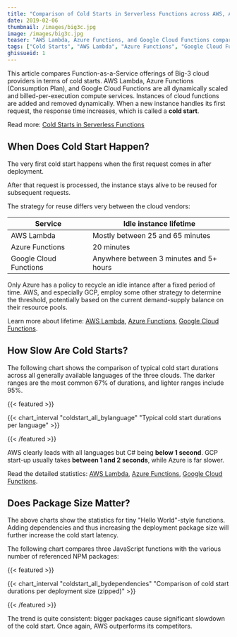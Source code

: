 ```yaml
---
title: "Comparison of Cold Starts in Serverless Functions across AWS, Azure, and GCP"
date: 2019-02-06
thumbnail: /images/big3c.jpg
image: /images/big3c.jpg
teaser: "AWS Lambda, Azure Functions, and Google Cloud Functions compared in terms of cold starts across all supported languages"
tags: ["Cold Starts", "AWS Lambda", "Azure Functions", "Google Cloud Functions", "AWS", "Azure", "GCP"]
ghissueid: 1
---
```


This article compares Function-as-a-Service offerings of Big-3 cloud providers in terms of cold starts. AWS Lambda, Azure Functions (Consumption Plan), and Google Cloud Functions are all dynamically scaled and billed-per-execution compute services. Instances of cloud functions are added and removed dynamically. When a new instance handles its first request, the response time increases, which is called a **cold start**.

Read more: [Cold Starts in Serverless Functions](/coldstarts/define/)

When Does Cold Start Happen?
----------------------------

The very first cold start happens when the first request comes in after deployment. 

After that request is processed, the instance stays alive to be reused for subsequent requests. 

The strategy for reuse differs very between the cloud vendors:

| Service                   | Idle instance lifetime                   |
|---------------------------|------------------------------------------|
| AWS Lambda                | Mostly between 25 and 65 minutes         |
| Azure Functions           | 20 minutes                               |
| Google Cloud Functions    | Anywhere between 3 minutes and 5+ hours  |

Only Azure has a policy to recycle an idle intance after a fixed period of time. AWS, and especially GCP, employ some other strategy to determine the threshold, potentially based on the current demand-supply balance on their resource pools.

Learn more about lifetime: [AWS Lambda](/coldstarts/aws/intervals/), [Azure Functions](/coldstarts/azure/intervals/), [Google Cloud Functions](/coldstarts/gcp/intervals/).

How Slow Are Cold Starts?
-------------------------

The following chart shows the comparison of typical cold start durations across all generally available languages of the three clouds. The darker ranges are the most common 67% of durations, and lighter ranges include 95%.

{{< featured >}}

{{< chart_interval 
    "coldstart_all_bylanguage"
    "Typical cold start durations per language" >}}

{{< /featured >}}    

AWS clearly leads with all languages but C# being **below 1 second**. GCP start-up usually takes **between 1 and 2 seconds**, while Azure is far slower.

Read the detailed statistics: [AWS Lambda](/coldstarts/aws/languages/), [Azure Functions](/coldstarts/azure/languages/), [Google Cloud Functions](/coldstarts/gcp/languages/).

Does Package Size Matter?
-------------------------

The above charts show the statistics for tiny "Hello World"-style functions. Adding dependencies and thus increasing the deployment package size will further increase the cold start latency.

The following chart compares three JavaScript functions with the various number of referenced NPM packages:

{{< featured >}}

{{< chart_interval 
    "coldstart_all_bydependencies"
    "Comparison of cold start durations per deployment size (zipped)" >}}

{{< /featured >}}    

The trend is quite consistent: bigger packages cause significant slowdown of the cold start. Once again, AWS outperforms its competitors.